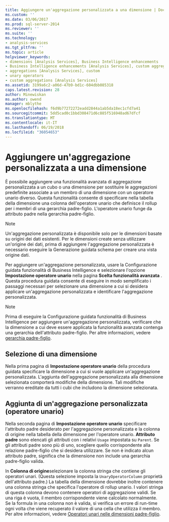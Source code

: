 ```yaml
---
title: Aggiungere un'aggregazione personalizzata a una dimensione | Documenti Microsoft
ms.custom: ''
ms.date: 03/06/2017
ms.prod: sql-server-2014
ms.reviewer: ''
ms.suite: ''
ms.technology:
- analysis-services
ms.tgt_pltfrm: ''
ms.topic: article
helpviewer_keywords:
- dimensions [Analysis Services], Business Intelligence enhancements
- Business Intelligence enhancements [Analysis Services], custom aggregations
- aggregations [Analysis Services], custom
- unary operators
- custom aggregations [Analysis Services]
ms.assetid: 3199a6c2-a06d-47b9-bd1c-604dbb085318
caps.latest.revision: 28
author: Minewiskan
ms.author: owend
manager: mblythe
ms.openlocfilehash: f6d9b77272272eadd2844a1ab5da18ec1cfd7a41
ms.sourcegitcommit: 5dd5cad0c1bbd308471d6c885f516948ad67dfcf
ms.translationtype: MT
ms.contentlocale: it-IT
ms.lasthandoff: 06/19/2018
ms.locfileid: "36054653"
---
```

# <a name="add-a-custom-aggregation-to-a-dimension"></a>Aggiungere un'aggregazione personalizzata a una dimensione
  È possibile aggiungere una funzionalità avanzata di aggregazione personalizzata a un cubo o una dimensione per sostituire le aggregazioni predefinite associate a un membro di una dimensione con un operatore unario diverso. Questa funzionalità consente di specificare nella tabella della dimensione una colonna dell'operatore unario che definisce il rollup per i membri di una gerarchia padre-figlio. L'operatore unario funge da attributo padre nella gerarchia padre-figlio.  
  
> [!NOTE]  
>  Un'aggregazione personalizzata è disponibile solo per le dimensioni basate su origini dei dati esistenti. Per le dimensioni create senza utilizzare un'origine dei dati, prima di aggiungere l'aggregazione personalizzata è necessario eseguire la Generazione guidata schema per creare una vista origine dati.  
  
 Per aggiungere un'aggregazione personalizzata, usare la Configurazione guidata funzionalità di Business Intelligence e selezionare l'opzione **Impostazione operatore unario** nella pagina **Scelta funzionalità avanzata** . Questa procedura guidata consente di eseguire in modo semplificato i passaggi necessari per selezionare una dimensione a cui si desidera applicare un'aggregazione personalizzata e identificare l'aggregazione personalizzata.  
  
> [!NOTE]  
>  Prima di eseguire la Configurazione guidata funzionalità di Business Intelligence per aggiungere un'aggregazione personalizzata, verificare che la dimensione a cui deve essere applicata la funzionalità avanzata contenga una gerarchia dell'attributo padre-figlio. Per altre informazioni, vedere [gerarchia padre-figlio](parent-child-dimension.md).  
  
## <a name="selecting-a-dimension"></a>Selezione di una dimensione  
 Nella prima pagina di **Impostazione operatore unario** della procedura guidata specificare la dimensione a cui si vuole applicare un'aggregazione personalizzata. L'aggiunta dell'aggregazione personalizzata alla dimensione selezionata comporterà modifiche della dimensione. Tali modifiche verranno ereditate da tutti i cubi che includono la dimensione selezionata.  
  
## <a name="adding-custom-aggregation-unary-operator"></a>Aggiunta di un'aggregazione personalizzata (operatore unario)  
 Nella seconda pagina di **Impostazione operatore unario** specificare l'attributo padre desiderato per l'aggregazione personalizzata e la colonna di origine nella tabella della dimensione per l'operatore unario. **Attributo padre** sono elencati gli attributi con i relativi `Usage` impostata su `Parent`. Se gli attributi padre sono più di uno, scegliere quello corrispondente alla relazione padre-figlio che si desidera utilizzare. Se non è indicato alcun attributo padre, significa che la dimensione non include una gerarchia padre-figlio valida.  
  
 In **Colonna di origine**selezionare la colonna stringa che contiene gli operatori unari. (Questa selezione imposta la `UnaryOperatorColumn` proprietà dell'attributo padre.) La tabella della dimensione dovrebbe inoltre contenere una colonna stringa che specifica l'operatore di rollup unario. I valori stringa di questa colonna devono contenere operatori di aggregazione validi. Se una riga è vuota, il membro corrispondente viene calcolato normalmente. Se la formula in una colonna non è valida, si verifica un errore di run-time ogni volta che viene recuperato il valore di una cella che utilizza il membro. Per altre informazioni, vedere [Operatori unari nelle dimensioni padre-figlio](parent-child-dimension-attributes-unary-operators.md).  
  
  